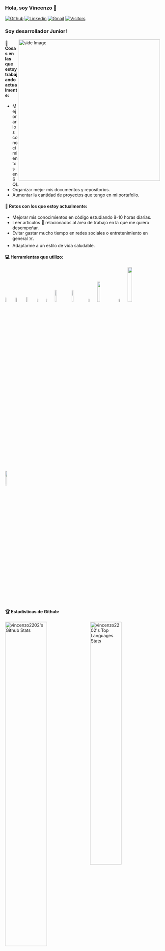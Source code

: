 ### Hola, soy Vincenzo 👋

[![Github](https://img.shields.io/github/followers/vincenzo2202?label=Github&style=social)](https://github.com/vincenzo2202)
[![Linkedin](https://img.shields.io/badge/-LinkedIn-blue?style=flat&logo=Linkedin&logoColor=white)](https://www.linkedin.com/in/vincenzo-donnarumma-108755174/)
[![Gmail](https://img.shields.io/badge/-Gmail-c14438?style=flat&logo=Gmail&logoColor=white)](mailto:vincenzodonnarumma22@gmail.com)
[![Visitors](https://visitor-badge.laobi.icu/badge?page_id=vincenzo2202.vincenzo2202)](https://github.com/vincenzo2202)

### Soy desarrollador Junior!

<!-- gif Image -->
<img src="https://raw.githubusercontent.com/JoykishanSharma/JoykishanSharma/master/life_balance.gif" alt="side Image" align="right" width="460" height="auto" margin />


#### 💼 Cosas en las que estoy trabajando actualmente:
* Mejorar los conocimientos en SQL.
* Organizar mejor mis documentos y repositorios.
* Aumentar la cantidad de proyectos que tengo en mi portafolio.

#### 🌱 Retos con los que estoy actualmente:
* Mejorar mis conocimientos en código estudiando 8-10 horas diarias.
* Leer artículos 📰 relacionados al área de trabajo en la que me quiero desempeñar.
* Evitar gastar mucho tiempo en redes sociales o entretenimiento en general ☠️.
* Adaptarme a un estilo de vida saludable.


#### 💻 Herramientas que utilizo: 
<p>  
  <code><img width="6%" src="https://upload.wikimedia.org/wikipedia/commons/6/61/HTML5_logo_and_wordmark.svg"></code>
  <code><img width="6%" src="https://www.vectorlogo.zone/logos/w3_css/w3_css-official.svg"></code>
<code><img width="6.3%" src="https://upload.wikimedia.org/wikipedia/commons/thumb/b/b2/Bootstrap_logo.svg/1280px-Bootstrap_logo.svg.png"></code>
  <code><img width="5%" src="https://upload.vectorlogo.zone/logos/javascript/images/239ec8a4-163e-4792-83b6-3f6d96911757.svg"></code>
  <code><img width="5%" src="https://upload.wikimedia.org/wikipedia/commons/thumb/4/4c/Typescript_logo_2020.svg/512px-Typescript_logo_2020.svg.png"></code>
  <code><img width="10%" src="https://www.vectorlogo.zone/logos/mysql/mysql-ar21.svg"></code>
  <code><img width="10%" src="https://www.vectorlogo.zone/logos/git-scm/git-scm-ar21.svg"></code>
    <code><img width="5%" src="https://www.svgrepo.com/show/35001/github.svg"></code> 
   <code><img width="13%" src="https://upload.wikimedia.org/wikipedia/vi/a/a7/Nodejs_logo_light.png"></code> 
  <code><img width="5%" src="https://www.guayerd.com/wp-content/uploads/2021/04/expressjs-logo.svg"></code>
   <code><img width="17%" src= "https://img.shields.io/badge/NODEMON-%23323330.svg?style=for-the-badge&logo=nodemon&logoColor=%BBDEAD"/></code> 
  <code><img width="11%" src= "https://img.shields.io/badge/JWT-black?style=for-the-badge&logo=JSON%20web%20tokens"/></code>
  </p>

#### 🏆 Estadísticas de Github:
<p>
  <img alt="vincenzo2202's Github Stats" src="https://github-readme-stats.vercel.app/api?username=vincenzo2202&show_icons=true&hide_border=true&theme=nord" width="52%"/>
<img align="right" alt="vincenzo2202's Top Languages Stats" src="https://github-readme-stats.vercel.app/api/top-langs/?username=vincenzo2202&hide_border=true&layout=compact&theme=nord" width="45%"/>
</p>

 
